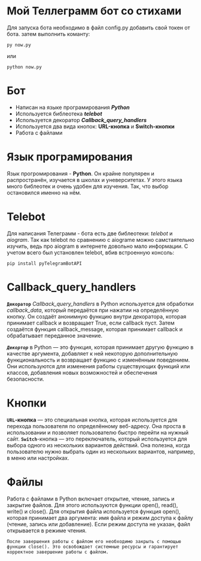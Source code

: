 # Мой Теллеграмм бот со стихами

Для запуска бота необходимо в файл config.py добавить свой токен от бота. затем выполнить команту:

```
py now.py
```
или
```
python now.py
```
# Бот
* Написан на языке програмирования **_Python_**
* Используется библеотека **_telebot_**
* Используется декоратор **_Сallback_query_handlers_**
* Используется два вида кнопок: **URL-кнопка** и **Switch-кнопки**
* Работа с файлами

# Язык програмирования
Язык прогромирования - **Python**. Он крайне популярен и распространён, изучается в школах и уневерситетах. У этого языка много библеотек и очень удобен для изучения.
Так, что выбор остановился именно на нём.
# Telebot
Для написания Телеграмм - бота есть две библеотеки: _telebot_ и _aiogram_. Так как telebot по сравнению с aiogramе можно самстаятельно изучить,
ведь про  aiogram в интернете довольно мало информации. С учетом всего был установлен telebot, вбив встроенную консоль:
```
pip install pyTelegramBotAPI
```
# Сallback_query_handlers
**`Декоратор`** _Callback_query_handlers_ в Python используется для обработки _callback_data_, который передаётся при нажатии на определённую кнопку. Он создаёт анонимную функцию внутри декоратора, которая принимает callback и возвращает True, если callback пуст. Затем создаётся функция callback_message, которая принимает callback и обрабатывает переданное значение.

_**`Декортор`**_ в Python — это функция, которая принимает другую функцию в качестве аргумента, добавляет к ней некоторую дополнительную функциональность и возвращает функцию с изменённым поведением. Они используются для изменения работы существующих функций или классов, добавления новых возможностей и обеспечения безопасности.
# Кнопки
**`URL`-кнопка** — это специальная кнопка, которая используется для перехода пользователя по определённому веб-адресу. Она проста в использовании и позволяет пользователю быстро перейти на нужный сайт.
**`Switch`**-кнопка — это переключатель, который используется для выбора одного из нескольких вариантов действий. Она полезна, когда пользователю нужно выбрать один из нескольких вариантов, например, в меню или настройках.
# Файлы
Работа с файлами в Python включает открытие, чтение, запись и закрытие файлов. Для этого используются функции open(), read(), write() и close().
Для открытия файла используется функция open(), которая принимает два аргумента: имя файла и режим доступа к файлу (чтение, запись или добавление). Если режим доступа не указан, файл открывается в режиме чтения.

    После завершения работы с файлом его необходимо закрыть с помощью функции close(). Это освобождает системные ресурсы и гарантирует корректное завершение работы с файлом.
